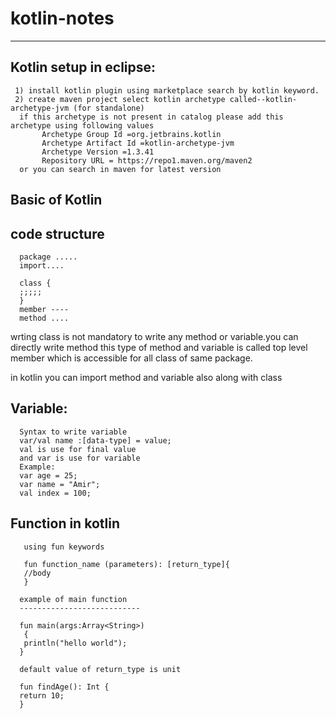 # kotlin-notes
------------------------------------------

Kotlin setup in eclipse:
------------------------------
     1) install kotlin plugin using marketplace search by kotlin keyword.
     2) create maven project select kotlin archetype called--kotlin-archetype-jvm (for standalone)
      if this archetype is not present in catalog please add this archetype using following values
           Archetype Group Id =org.jetbrains.kotlin
           Archetype Artifact Id =kotlin-archetype-jvm
           Archetype Version =1.3.41
           Repository URL = https://repo1.maven.org/maven2
      or you can search in maven for latest version
 
 
 
 Basic of Kotlin
 -----------------
 
 code structure
 ---------------
      package .....
      import....

      class {
      ;;;;;
      }
      member ----
      method ....
 
 wrting class is not mandatory to write any method or variable.you can directly write method
 this type of method and variable is called top level member which is accessible for all class of same package.
 
 in kotlin you can import method and variable also along with class
 
 
 Variable:
 -----------
      Syntax to write variable
      var/val name :[data-type] = value;
      val is use for final value
      and var is use for variable
      Example:
      var age = 25;
      var name = "Amir";
      val index = 100;

 
 Function in kotlin
 --------------------
       using fun keywords

       fun function_name (parameters): [return_type]{
       //body
       }

      example of main function
      ---------------------------

      fun main(args:Array<String>)
       {
       println("hello world");   
      }

      default value of return_type is unit

      fun findAge(): Int {
      return 10;
      }

 
 
 
 
 
